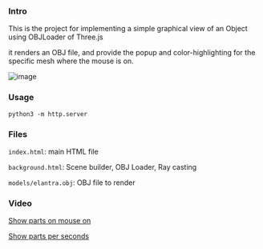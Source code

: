 ### Intro
This is the project for implementing a simple graphical view of an Object using OBJLoader of Three.js

it renders an OBJ file, and provide the popup and color-highlighting for the specific mesh where the mouse is on. 

![image](https://user-images.githubusercontent.com/17183234/218265961-83839145-0b36-4843-bc5c-4b39f1dc338b.png)

### Usage
`python3 -m http.server`

### Files
`index.html`: main HTML file

`background.html`: Scene builder, OBJ Loader, Ray casting

`models/elantra.obj`: OBJ file to render

### Video
[Show parts on mouse on](https://user-images.githubusercontent.com/17183234/218263238-ac16f43f-55e4-4d85-8c95-657908af7dd2.webm)

[Show parts per seconds](https://user-images.githubusercontent.com/17183234/218257113-ce002d0b-29d0-4c1c-badd-8bfbd5c7742d.webm)
